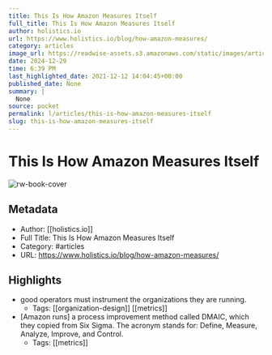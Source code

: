 ```yaml
---
title: This Is How Amazon Measures Itself
full_title: This Is How Amazon Measures Itself
author: holistics.io
url: https://www.holistics.io/blog/how-amazon-measures/
category: articles
image_url: https://readwise-assets.s3.amazonaws.com/static/images/article4.6bc1851654a0.png
date: 2024-12-29
time: 6:39 PM
last_highlighted_date: 2021-12-12 14:04:45+00:00
published_date: None
summary: |
  None
source: pocket
permalink: l/articles/this-is-how-amazon-measures-itself
slug: this-is-how-amazon-measures-itself
---
```

# This Is How Amazon Measures Itself

![rw-book-cover](https://readwise-assets.s3.amazonaws.com/static/images/article4.6bc1851654a0.png)

## Metadata
- Author: [[holistics.io]]
- Full Title: This Is How Amazon Measures Itself
- Category: #articles
- URL: https://www.holistics.io/blog/how-amazon-measures/

## Highlights
- good operators must instrument the organizations they are running.
    - Tags: [[organization-design]] [[metrics]] 
- [Amazon runs] a process improvement method called DMAIC, which they copied from Six Sigma. The acronym stands for: Define, Measure, Analyze, Improve, and Control.
    - Tags: [[metrics]] 


